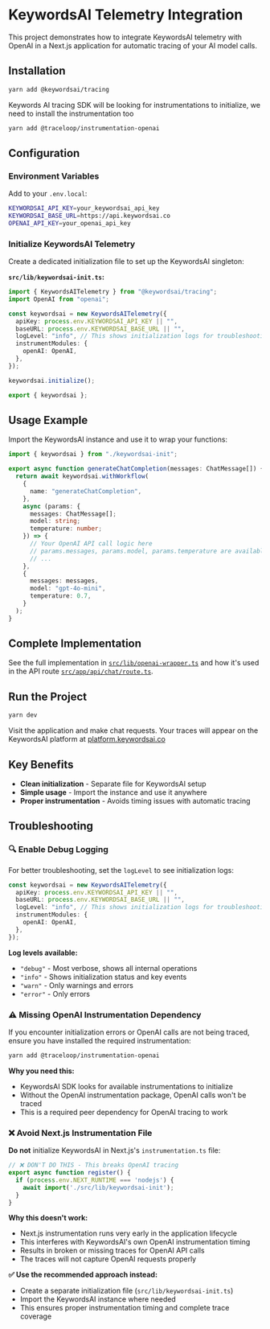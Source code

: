 # KeywordsAI Telemetry Integration

This project demonstrates how to integrate KeywordsAI telemetry with OpenAI in a Next.js application for automatic tracing of your AI model calls.

## Installation

```bash
yarn add @keywordsai/tracing
```

Keywords AI tracing SDK will be looking for instrumentations to initialize, we need to install the instrumentation too
```bash
yarn add @traceloop/instrumentation-openai
```

## Configuration

### Environment Variables

Add to your `.env.local`:

```bash
KEYWORDSAI_API_KEY=your_keywordsai_api_key
KEYWORDSAI_BASE_URL=https://api.keywordsai.co
OPENAI_API_KEY=your_openai_api_key
```

### Initialize KeywordsAI Telemetry

Create a dedicated initialization file to set up the KeywordsAI singleton:

**`src/lib/keywordsai-init.ts`:**
```typescript
import { KeywordsAITelemetry } from "@keywordsai/tracing";
import OpenAI from "openai";

const keywordsai = new KeywordsAITelemetry({
  apiKey: process.env.KEYWORDSAI_API_KEY || "",
  baseURL: process.env.KEYWORDSAI_BASE_URL || "",
  logLevel: "info", // This shows initialization logs for troubleshooting
  instrumentModules: {
    openAI: OpenAI,
  },
});

keywordsai.initialize();

export { keywordsai };
```

## Usage Example

Import the KeywordsAI instance and use it to wrap your functions:

```typescript
import { keywordsai } from "./keywordsai-init";

export async function generateChatCompletion(messages: ChatMessage[]) {
  return await keywordsai.withWorkflow(
    {
      name: "generateChatCompletion",
    },
    async (params: {
      messages: ChatMessage[];
      model: string;
      temperature: number;
    }) => {
      // Your OpenAI API call logic here
      // params.messages, params.model, params.temperature are available
      // ...
    },
    {
      messages: messages,
      model: "gpt-4o-mini", 
      temperature: 0.7,
    }
  );
}
```

## Complete Implementation

See the full implementation in [`src/lib/openai-wrapper.ts`](./src/lib/openai-wrapper.ts) and how it's used in the API route [`src/app/api/chat/route.ts`](./src/app/api/chat/route.ts).

## Run the Project

```bash
yarn dev
```

Visit the application and make chat requests. Your traces will appear on the KeywordsAI platform at [platform.keywordsai.co](https://platform.keywordsai.co)

## Key Benefits

- **Clean initialization** - Separate file for KeywordsAI setup
- **Simple usage** - Import the instance and use it anywhere
- **Proper instrumentation** - Avoids timing issues with automatic tracing

## Troubleshooting

### 🔍 Enable Debug Logging

For better troubleshooting, set the `logLevel` to see initialization logs:

```typescript
const keywordsai = new KeywordsAITelemetry({
  apiKey: process.env.KEYWORDSAI_API_KEY || "",
  baseURL: process.env.KEYWORDSAI_BASE_URL || "",
  logLevel: "info", // This shows initialization logs for troubleshooting
  instrumentModules: {
    openAI: OpenAI,
  },
});
```

**Log levels available:**
- `"debug"` - Most verbose, shows all internal operations
- `"info"` - Shows initialization status and key events  
- `"warn"` - Only warnings and errors
- `"error"` - Only errors

### ⚠️ Missing OpenAI Instrumentation Dependency

If you encounter initialization errors or OpenAI calls are not being traced, ensure you have installed the required instrumentation:

```bash
yarn add @traceloop/instrumentation-openai
```

**Why you need this:**
- KeywordsAI SDK looks for available instrumentations to initialize
- Without the OpenAI instrumentation package, OpenAI calls won't be traced
- This is a required peer dependency for OpenAI tracing to work

### ❌ Avoid Next.js Instrumentation File

**Do not** initialize KeywordsAI in Next.js's `instrumentation.ts` file:

```typescript
// ❌ DON'T DO THIS - This breaks OpenAI tracing
export async function register() {
  if (process.env.NEXT_RUNTIME === 'nodejs') {
    await import('./src/lib/keywordsai-init');
  }
}
```

**Why this doesn't work:**
- Next.js instrumentation runs very early in the application lifecycle
- This interferes with KeywordsAI's own OpenAI instrumentation timing
- Results in broken or missing traces for OpenAI API calls
- The traces will not capture OpenAI requests properly

**✅ Use the recommended approach instead:**
- Create a separate initialization file (`src/lib/keywordsai-init.ts`)
- Import the KeywordsAI instance where needed
- This ensures proper instrumentation timing and complete trace coverage
